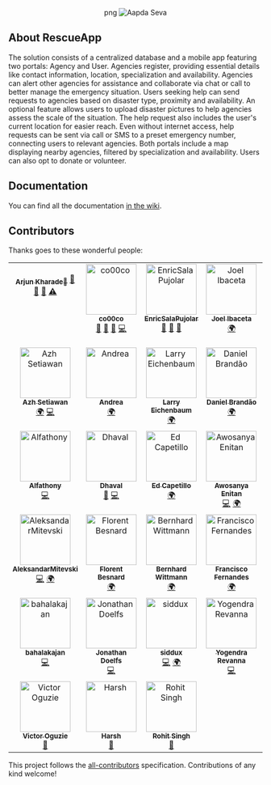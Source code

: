 <p align="center">png
<img src="D:\Aapda_Seva\Aapda_Seva100\AapdaSeva\app\src\main\res\drawable\aapdaseva.png" alt="Aapda Seva">
</p>
<!-- <p align="center">
<a href="https://github.styleci.io/repos/184948124"><img src="https://github.styleci.io/repos/184948124/shield?style=flat" alt="StyleCI"></a>
<a href="https://travis-ci.org/eduayme/RescueApp"><img src="https://api.travis-ci.com/eduayme/RescueApp.svg?branch=master" alt="Build Status"></a>
<a href="https://github.com/eduayme/RescueApp/releases/tag/v1.3.2"><img src="https://img.shields.io/badge/version-v1.3.2-blue"></a>
<a href="https://github.com/eduayme/RescueApp/blob/master/LICENSE"><img src="https://img.shields.io/badge/License-GPLv3-blue.svg" alt="License"></a>
</p> -->

## About RescueApp

The solution consists of a centralized database and a mobile app featuring two portals: Agency and
User. Agencies register, providing essential details like contact information, location, specialization
and availability. Agencies can alert other agencies for assistance and collaborate via chat or call to
better manage the emergency situation. Users seeking help can send requests to agencies based on
disaster type, proximity and availability. An optional feature allows users to upload disaster pictures
to help agencies assess the scale of the situation. The help request also includes the user's current
location for easier reach. Even without internet access, help requests can be sent via call or SMS to a
preset emergency number, connecting users to relevant agencies. Both portals include a map
displaying nearby agencies, filtered by specialization and availability. Users can also opt to donate or
volunteer.

## Documentation

You can find all the documentation [in the wiki](https://github.com/Akharade1809/Aapda_Seva.git).

<!-- ## License
The RescueApp is an open-source software licensed under the [GPL v3 license](https://opensource.org/licenses/GPL-3.0). -->

## Contributors

Thanks goes to these wonderful people:

<!-- ALL-CONTRIBUTORS-LIST:START - Do not remove or modify this section -->
<!-- prettier-ignore-start -->
<!-- markdownlint-disable -->
<table>
  <tbody>
    <tr>
      <td align="center" valign="top" width="20%"><a href="www.linkedin.com/in/arjun-kharade-526577229"><br />
      <sub><b>Arjun Kharade</title="Ideas, Planning, & Feedback">🤔</a> <a href="#maintenance-eduayme" title="Maintenance">🚧</a> <a href="#projectManagement-eduayme" title="Project Management">📆</a> <a href="https://github.com/eduayme/RescueApp/pulls?q=is%3Apr+reviewed-by%3Aeduayme" title="Reviewed Pull Requests">👀</a> <a href="https://github.com/eduayme/RescueApp/commits?author=eduayme" title="Tests">⚠️</a></td>
      <td align="center" valign="top" width="20%"><a href="https://github.com/co00co"><img src="https://avatars3.githubusercontent.com/u/11724652?v=4?s=100" width="100px;" alt="co00co"/><br /><sub><b>co00co</b></sub></a><br /><a href="#ideas-co00co" title="Ideas, Planning, & Feedback">🤔</a> <a href="https://github.com/eduayme/RescueApp/commits?author=co00co" title="Documentation">📖</a> <a href="https://github.com/eduayme/RescueApp/issues?q=author%3Aco00co" title="Bug reports">🐛</a> <a href="https://github.com/eduayme/RescueApp/commits?author=co00co" title="Code">💻</a></td>
      <td align="center" valign="top" width="20%"><a href="https://github.com/EnricSalaPujolar"><img src="https://avatars3.githubusercontent.com/u/56341832?v=4?s=100" width="100px;" alt="EnricSalaPujolar"/><br /><sub><b>EnricSalaPujolar</b></sub></a><br /><a href="#ideas-EnricSalaPujolar" title="Ideas, Planning, & Feedback">🤔</a> <a href="https://github.com/eduayme/RescueApp/commits?author=EnricSalaPujolar" title="Documentation">📖</a> <a href="#design-EnricSalaPujolar" title="Design">🎨</a></td>
      <td align="center" valign="top" width="20%"><a href="https://joelibaceta.github.io"><img src="https://avatars1.githubusercontent.com/u/864790?v=4?s=100" width="100px;" alt="Joel Ibaceta"/><br /><sub><b>Joel Ibaceta</b></sub></a><br /><a href="#translation-joelibaceta" title="Translation">🌍</a></td>
      <td align="center" valign="top" width="20%"><a href="https://github.com/rferromoreno"><img src="https://avatars2.githubusercontent.com/u/5116187?v=4?s=100" width="100px;" alt="Ricardo Ferro Moreno"/><br /><sub><b>Ricardo Ferro Moreno</b></sub></a><br /><a href="#translation-rferromoreno" title="Translation">🌍</a></td>
    </tr>
    <tr>
      <td align="center" valign="top" width="20%"><a href="https://dribbble.com/azhsetiawan"><img src="https://avatars0.githubusercontent.com/u/3045602?v=4?s=100" width="100px;" alt="Azh Setiawan"/><br /><sub><b>Azh Setiawan</b></sub></a><br /><a href="#translation-azhsetiawan" title="Translation">🌍</a> <a href="https://github.com/eduayme/RescueApp/commits?author=azhsetiawan" title="Code">💻</a></td>
      <td align="center" valign="top" width="20%"><a href="https://github.com/kaywinnet"><img src="https://avatars3.githubusercontent.com/u/26384252?v=4?s=100" width="100px;" alt="Andrea"/><br /><sub><b>Andrea</b></sub></a><br /><a href="#translation-kaywinnet" title="Translation">🌍</a></td>
      <td align="center" valign="top" width="20%"><a href="https://github.com/larryebaum"><img src="https://avatars1.githubusercontent.com/u/6776768?v=4?s=100" width="100px;" alt="Larry Eichenbaum"/><br /><sub><b>Larry Eichenbaum</b></sub></a><br /><a href="#translation-larryebaum" title="Translation">🌍</a></td>
      <td align="center" valign="top" width="20%"><a href="https://github.com/dcbCIn"><img src="https://avatars0.githubusercontent.com/u/48742131?v=4?s=100" width="100px;" alt="Daniel Brandão"/><br /><sub><b>Daniel Brandão</b></sub></a><br /><a href="#translation-dcbCIn" title="Translation">🌍</a></td>
      <td align="center" valign="top" width="20%"><a href="https://github.com/MRamirezO"><img src="https://avatars1.githubusercontent.com/u/4284570?v=4?s=100" width="100px;" alt="Jesus Ramirez"/><br /><sub><b>Jesus Ramirez</b></sub></a><br /><a href="#translation-MRamirezO" title="Translation">🌍</a></td>
    </tr>
    <tr>
      <td align="center" valign="top" width="20%"><a href="http://alfathony.com"><img src="https://avatars1.githubusercontent.com/u/14884603?v=4?s=100" width="100px;" alt="Alfathony"/><br /><sub><b>Alfathony</b></sub></a><br /><a href="https://github.com/eduayme/RescueApp/commits?author=alfathony" title="Code">💻</a></td>
      <td align="center" valign="top" width="20%"><a href="https://github.com/Dhavalc2012"><img src="https://avatars1.githubusercontent.com/u/7031028?v=4?s=100" width="100px;" alt="Dhaval"/><br /><sub><b>Dhaval</b></sub></a><br /><a href="https://github.com/eduayme/RescueApp/issues?q=author%3ADhavalc2012" title="Bug reports">🐛</a> <a href="https://github.com/eduayme/RescueApp/commits?author=Dhavalc2012" title="Code">💻</a></td>
      <td align="center" valign="top" width="20%"><a href="https://github.com/edcapetti"><img src="https://avatars1.githubusercontent.com/u/6628306?v=4?s=100" width="100px;" alt="Ed Capetillo"/><br /><sub><b>Ed Capetillo</b></sub></a><br /><a href="#translation-edcapetti" title="Translation">🌍</a></td>
      <td align="center" valign="top" width="20%"><a href="http://eniabiola.github.io"><img src="https://avatars2.githubusercontent.com/u/46572982?v=4?s=100" width="100px;" alt="Awosanya Enitan"/><br /><sub><b>Awosanya Enitan</b></sub></a><br /><a href="https://github.com/eduayme/RescueApp/commits?author=eniabiola" title="Code">💻</a> <a href="#translation-eniabiola" title="Translation">🌍</a></td>
      <td align="center" valign="top" width="20%"><a href="http://herpderp.ca"><img src="https://avatars2.githubusercontent.com/u/141931?v=4?s=100" width="100px;" alt="Jordan Evans"/><br /><sub><b>Jordan Evans</b></sub></a><br /><a href="#translation-aceofspades19" title="Translation">🌍</a> <a href="https://github.com/eduayme/RescueApp/commits?author=aceofspades19" title="Code">💻</a></td>
    </tr>
    <tr>
      <td align="center" valign="top" width="20%"><a href="https://github.com/AleksandarMitevski"><img src="https://avatars3.githubusercontent.com/u/59975218?v=4?s=100" width="100px;" alt="AleksandarMitevski"/><br /><sub><b>AleksandarMitevski</b></sub></a><br /><a href="https://github.com/eduayme/RescueApp/commits?author=AleksandarMitevski" title="Code">💻</a> <a href="#translation-AleksandarMitevski" title="Translation">🌍</a></td>
      <td align="center" valign="top" width="20%"><a href="https://fbesnard.com"><img src="https://avatars0.githubusercontent.com/u/22943342?v=4?s=100" width="100px;" alt="Florent Besnard"/><br /><sub><b>Florent Besnard</b></sub></a><br /><a href="#translation-besnardf" title="Translation">🌍</a></td>
      <td align="center" valign="top" width="20%"><a href="http://bernhardwittmann.com"><img src="https://avatars1.githubusercontent.com/u/17594215?v=4?s=100" width="100px;" alt="Bernhard Wittmann"/><br /><sub><b>Bernhard Wittmann</b></sub></a><br /><a href="#translation-BerniWittmann" title="Translation">🌍</a></td>
      <td align="center" valign="top" width="20%"><a href="https://github.com/m4tr1k"><img src="https://avatars0.githubusercontent.com/u/12871065?v=4?s=100" width="100px;" alt="Francisco Fernandes"/><br /><sub><b>Francisco Fernandes</b></sub></a><br /><a href="#translation-m4tr1k" title="Translation">🌍</a></td>
      <td align="center" valign="top" width="20%"><a href="https://github.com/M4yankChoudhary"><img src="https://avatars2.githubusercontent.com/u/42598915?v=4?s=100" width="100px;" alt="Mayank Choudhary"/><br /><sub><b>Mayank Choudhary</b></sub></a><br /><a href="#translation-M4yankChoudhary" title="Translation">🌍</a></td>
    </tr>
    <tr>
      <td align="center" valign="top" width="20%"><a href="https://github.com/jovynode"><img src="https://avatars2.githubusercontent.com/u/11630055?v=4?s=100" width="100px;" alt="bahalakajan"/><br /><sub><b>bahalakajan</b></sub></a><br /><a href="https://github.com/eduayme/RescueApp/commits?author=jovynode" title="Code">💻</a></td>
      <td align="center" valign="top" width="20%"><a href="http://www.sodatech.com/"><img src="https://avatars.githubusercontent.com/u/11443300?v=4?s=100" width="100px;" alt="Jonathan Doelfs"/><br /><sub><b>Jonathan Doelfs</b></sub></a><br /><a href="https://github.com/eduayme/RescueApp/commits?author=jonadoe" title="Code">💻</a></td>
      <td align="center" valign="top" width="20%"><a href="https://github.com/siddux"><img src="https://avatars.githubusercontent.com/u/7074956?v=4?s=100" width="100px;" alt="siddux"/><br /><sub><b>siddux</b></sub></a><br /><a href="https://github.com/eduayme/RescueApp/commits?author=siddux" title="Code">💻</a> <a href="#translation-siddux" title="Translation">🌍</a></td>
      <td align="center" valign="top" width="20%"><a href="https://github.com/yogendra-revanna"><img src="https://avatars.githubusercontent.com/u/71602500?v=4?s=100" width="100px;" alt="Yogendra Revanna"/><br /><sub><b>Yogendra Revanna</b></sub></a><br /><a href="https://github.com/eduayme/RescueApp/commits?author=yogendra-revanna" title="Code">💻</a></td>
      <td align="center" valign="top" width="20%"><a href="http://axiapro.com.ng"><img src="https://avatars.githubusercontent.com/u/20925998?v=4?s=100" width="100px;" alt="Soneye Abimbola"/><br /><sub><b>Soneye Abimbola</b></sub></a><br /><a href="https://github.com/eduayme/RescueApp/commits?author=bhimbho" title="Code">💻</a></td>
    </tr>
    <tr>
      <td align="center" valign="top" width="20%"><a href="https://github.com/OguzieVictor"><img src="https://avatars.githubusercontent.com/u/75391544?v=4?s=100" width="100px;" alt="Victor Oguzie"/><br /><sub><b>Victor Oguzie</b></sub></a><br /><a href="https://github.com/eduayme/RescueApp/commits?author=OguzieVictor" title="Documentation">📖</a></td>
      <td align="center" valign="top" width="20%"><a href="https://github.com/HarshMakadiya"><img src="https://avatars.githubusercontent.com/u/70363509?v=4?s=100" width="100px;" alt="Harsh"/><br /><sub><b>Harsh</b></sub></a><br /><a href="https://github.com/eduayme/RescueApp/commits?author=HarshMakadiya" title="Documentation">📖</a></td>
      <td align="center" valign="top" width="20%"><a href="https://react-portfolio-freak-wolf.netlify.app/"><img src="https://avatars.githubusercontent.com/u/100259763?v=4?s=100" width="100px;" alt="Rohit Singh"/><br /><sub><b>Rohit Singh</b></sub></a><br /><a href="https://github.com/eduayme/RescueApp/commits?author=FreakWolf" title="Documentation">📖</a></td>
    </tr>
  </tbody>
</table>

<!-- markdownlint-restore -->
<!-- prettier-ignore-end -->

<!-- ALL-CONTRIBUTORS-LIST:END -->

This project follows the [all-contributors](https://github.com/all-contributors/all-contributors) specification. Contributions of any kind welcome!
